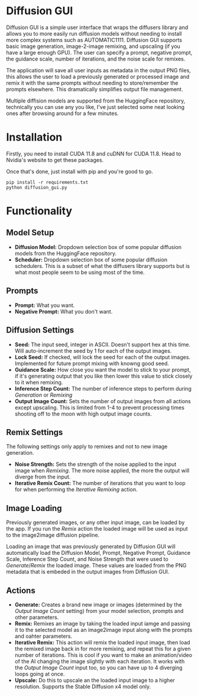 # Diffusion GUI
Diffusion GUI is a simple user interface that wraps the diffusers library and allows you to more easily run diffusion models without needing to install more complex systems such as AUTOMATIC1111. Diffusion GUI supports basic image generation, image-2-image remixing, and upscaling (if you have a large enough GPU). The user can specify a prompt, negative prompt, the guidance scale, number of iterations, and the noise scale for remixes.

The application will save all user inputs as metadata in the output PNG files, this allows the user to load a previously generated or processed image and remix it with the same prompts without needing to store/remember the prompts elsewhere. This dramatically simplifies output file management.

Multiple diffision models are supported from the HuggingFace repository, technically you can use any you like, I've just selected some neat looking ones after browsing around for a few minutes.

# Installation
Firstly, you need to install CUDA 11.8 and cuDNN for CUDA 11.8. Head to Nvidia's website to get these packages.

Once that's done, just install with pip and you're good to go.

```
pip install -r requirements.txt
python diffusion_gui.py
```

# Functionality

## Model Setup

- **Diffusion Model:** Dropdown selection box of some popular diffusion models from the HuggingFace repository.
- **Scheduler:** Dropdown selection box of some popular diffusion schedulers. This is a subset of what the diffusers library supports but is what most people seem to be using most of the time.

## Prompts

- **Prompt:** What you want.
- **Negative Prompt:** What you don't want.

## Diffusion Settings

- **Seed:** The input seed, integer in ASCII. Doesn't support hex at this time. Will auto-increment the seed by 1 for each of the output images.
- **Lock Seed:** If checked, will lock the seed for each of the output images. Implemented for future prompt mixing with knowng good seed.
- **Guidance Scale:** How close you want the model to stick to your prompt, if it's generating output that you like then lower this value to stick closely to it when remixing.
- **Inference Step Count:** The number of inference steps to perform during *Generation* or *Remixing*
- **Output Image Count:** Sets the number of output images from all actions except upscaling. This is limited from 1-4 to prevent processing times shooting off to the moon with high output image counts.

## Remix Settings

The following settings only apply to remixes and not to new image generation.

- **Noise Strength:** Sets the strength of the noise applied to the input image when *Remixing*. The more noise applied, the more the output will diverge from the input.
- **Iterative Remix Count:** The number of iterations that you want to loop for when performing the *Iterative Remixing* action.

## Image Loading

Previously generated images, or any other input image, can be loaded by the app. If you run the *Remix* action the loaded image will be used as input to the image2image diffusion pipeline.

Loading an image that was previously generated by Diffusion GUI will automatically load the Diffusion Model, Prompt, Negative Prompt, Guidance Scale, Inference Step Count, and Noise Strength that were used to *Generate*/*Remix* the loaded image. These values are loaded from the PNG metadata that is embeded in the output images from Diffusion GUI.

## Actions

- **Generate:** Creates a brand new image or images (determined by the *Output Image Count* setting) from your model selection, prompts and other parameters.
- **Remix:** Remixes an image by taking the loaded input iamge and passing it to the selected model as an image2image input along with the prompts and oahter parameters.
- **Iterative Remix:** This action will remix the loaded input image, then load the remixed image back in for more remixing, and repeat this for a given number of iterations. This is cool if you want to make an animation/video of the AI changing the image slightly with each iteration. It works with the *Output Image Count* input too, so you can have up to 4 diverging loops going at once.
- **Upscale:** Do this to upscale an the loaded input image to a higher resolution. Supports the Stable Diffusion x4 model only.